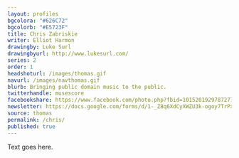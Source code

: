 ```yaml
---
layout: profiles
bgcolora: "#626C72"
bgcolorb: "#E5723F"
title: Chris Zabriskie
writer: Elliot Harmon
drawingby: Luke Surl
drawingbyurl: http://www.lukesurl.com/
series: 2
order: 1
headshoturl: /images/thomas.gif
navurl: /images/navthomas.gif
blurb: Bringing public domain music to the public.
twitterhandle: musescore
facebookshare: https://www.facebook.com/photo.php?fbid=10152019297872777
newsletter: https://docs.google.com/forms/d/1-_Z8q6XdCyXWZU3k-ogoy7TrPxhSN7nYHPvjj0MwogA/viewform?entry.239708838=Team+Open+-+Thomas&entry.1860916380&entry.1017428125&entry.1257771276
source: thomas
permalink: /chris/
published: true
---
```


Text goes here.